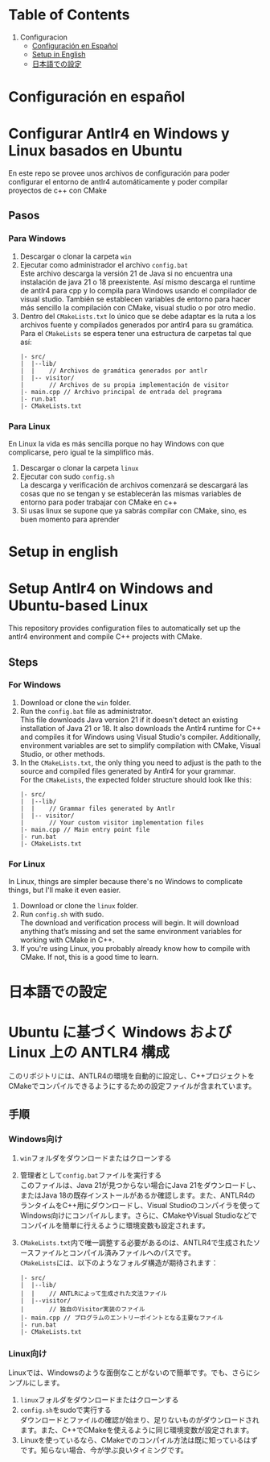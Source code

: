 Table of Contents  
=================

1. Configuracion
   - [Configuración en Español](#configuracion-en-español)
   - [Setup in English](#setup-in-english)
   - [日本語での設定](#日本語での設定)

Configuración en español  
=================

# Configurar Antlr4 en Windows y Linux basados en Ubuntu
En este repo se provee unos archivos de configuración para poder configurar el entorno de antlr4 automáticamente y poder compilar proyectos de c++ con CMake 

## Pasos
### Para Windows
1. Descargar o clonar la carpeta `win`
2. Ejecutar como administrador el archivo `config.bat`  
Este archivo descarga la versión 21 de Java si no encuentra una instalación de java 21 o 18 preexistente. Así mismo descarga el runtime de antlr4 para cpp y lo compila para Windows usando el compilador de visual studio. También se establecen variables de entorno para hacer más sencillo la compilación con CMake, visual studio o por otro medio.
3. Dentro del `CMakeLists.txt` lo único que se debe adaptar es la ruta a los archivos fuente y compilados generados por antlr4 para su gramática.  
Para el `CMakeLists` se espera tener una estructura de carpetas tal que así:
    ```
    |- src/
    |  |--lib/
    |  |    // Archivos de gramática generados por antlr
    |  |-- visitor/
    |       // Archivos de su propia implementación de visitor
    |- main.cpp // Archivo principal de entrada del programa
    |- run.bat
    |- CMakeLists.txt
    ```

### Para Linux
En Linux la vida es más sencilla porque no hay Windows con que complicarse, pero igual te la simplifico más.
1. Descargar o clonar la carpeta `linux`
2. Ejecutar con sudo `config.sh`  
La descarga y verificación de archivos comenzará se descargará las cosas que no se tengan y se establecerán las mismas variables de entorno para poder trabajar con CMake en c++
4. Si usas linux se supone que ya sabrás compilar con CMake, sino, es buen momento para aprender

Setup in english  
=================

# Setup Antlr4 on Windows and Ubuntu-based Linux
This repository provides configuration files to automatically set up the antlr4 environment and compile C++ projects with CMake.

## Steps
### For Windows
1. Download or clone the `win` folder.
2. Run the `config.bat` file as administrator.  
This file downloads Java version 21 if it doesn't detect an existing installation of Java 21 or 18. It also downloads the Antlr4 runtime for C++ and compiles it for Windows using Visual Studio's compiler. Additionally, environment variables are set to simplify compilation with CMake, Visual Studio, or other methods.
3. In the `CMakeLists.txt`, the only thing you need to adjust is the path to the source and compiled files generated by Antlr4 for your grammar.  
For the `CMakeLists`, the expected folder structure should look like this:
    ```
    |- src/
    |  |--lib/
    |  |    // Grammar files generated by Antlr
    |  |-- visitor/
    |       // Your custom visitor implementation files
    |- main.cpp // Main entry point file
    |- run.bat
    |- CMakeLists.txt
    ```

### For Linux
In Linux, things are simpler because there's no Windows to complicate things, but I'll make it even easier.
1. Download or clone the `linux` folder.
2. Run `config.sh` with sudo.  
The download and verification process will begin. It will download anything that’s missing and set the same environment variables for working with CMake in C++.
4. If you're using Linux, you probably already know how to compile with CMake. If not, this is a good time to learn.

日本語での設定  
=================

# Ubuntu に基づく Windows および Linux 上の ANTLR4 構成  
このリポジトリには、ANTLR4の環境を自動的に設定し、C++プロジェクトをCMakeでコンパイルできるようにするための設定ファイルが含まれています。
## 手順
### Windows向け
1. `win`フォルダをダウンロードまたはクローンする  
2. 管理者として`config.bat`ファイルを実行する  
   このファイルは、Java 21が見つからない場合にJava 21をダウンロードし、またはJava 18の既存インストールがあるか確認します。また、ANTLR4のランタイムをC++用にダウンロードし、Visual Studioのコンパイラを使ってWindows向けにコンパイルします。さらに、CMakeやVisual Studioなどでコンパイルを簡単に行えるように環境変数も設定されます。  
3. `CMakeLists.txt`内で唯一調整する必要があるのは、ANTLR4で生成されたソースファイルとコンパイル済みファイルへのパスです。  
   `CMakeLists`には、以下のようなフォルダ構造が期待されます：

    ```
    |- src/
    |  |--lib/
    |  |    // ANTLRによって生成された文法ファイル
    |  |--visitor/
    |       // 独自のVisitor実装のファイル
    |- main.cpp // プログラムのエントリーポイントとなる主要なファイル
    |- run.bat
    |- CMakeLists.txt
    ```
### Linux向け
Linuxでは、Windowsのような面倒なことがないので簡単です。でも、さらにシンプルにします。
1. `linux`フォルダをダウンロードまたはクローンする  
2. `config.sh`をsudoで実行する  
   ダウンロードとファイルの確認が始まり、足りないものがダウンロードされます。また、C++でCMakeを使えるように同じ環境変数が設定されます。  
3. Linuxを使っているなら、CMakeでのコンパイル方法は既に知っているはずです。知らない場合、今が学ぶ良いタイミングです。
